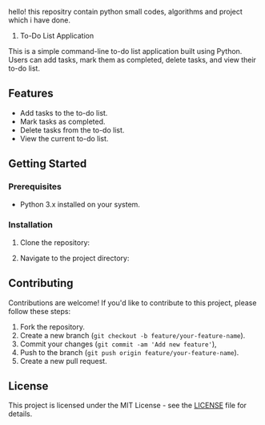 hello!
this repositry contain python small codes, algorithms and project which i have done.


1. To-Do List Application

This is a simple command-line to-do list application built using Python. Users can add tasks, mark them as completed, delete tasks, and view their to-do list.

## Features

- Add tasks to the to-do list.
- Mark tasks as completed.
- Delete tasks from the to-do list.
- View the current to-do list.

## Getting Started

### Prerequisites

- Python 3.x installed on your system.

### Installation

1. Clone the repository:

2. Navigate to the project directory:

## Contributing

Contributions are welcome! If you'd like to contribute to this project, please follow these steps:

1. Fork the repository.
2. Create a new branch (`git checkout -b feature/your-feature-name`).
3. Commit your changes (`git commit -am 'Add new feature'`),
4. Push to the branch (`git push origin feature/your-feature-name`).
5. Create a new pull request.

## License

This project is licensed under the MIT License - see the [LICENSE](LICENSE) file for details.

